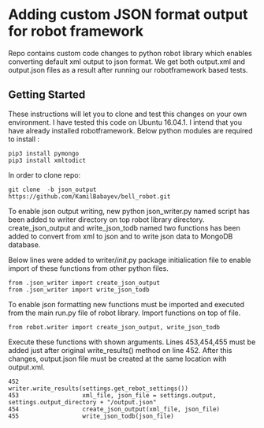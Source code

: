 #  Adding custom JSON format output for robot framework 

Repo contains custom code changes to python robot library
which enables converting default xml output to json format.
We get both output.xml and output.json files as a result 
after running our robotframework based tests.

## Getting Started
These instructions will let you to clone and test this changes on your own environment.
I have tested this code on Ubuntu 16.04.1. I intend that you have already installed robotframework.
Below python modules are required to install :

```
pip3 install pymongo
pip3 install xmltodict
```
In order to clone repo:
```
git clone  -b json_output https://github.com/KamilBabayev/bell_robot.git
```

To enable json output writing, new python  json_writer.py named script has been added to
writer directory on top robot library directory.  create_json_output and write_json_todb named two
functions has been added to convert from xml to json and to write json data to MongoDB database.

Below lines were added to writer/_init_.py package initialication file to enable import of these functions
from other python files.

```
from .json_writer import create_json_output
from .json_writer import write_json_todb
```

To enable json formatting new functions must be imported and executed from the main run.py file of robot library.
Import functions on top of file.

```
from robot.writer import create_json_output, write_json_todb
```

Execute these functions with shown arguments. Lines 453,454,455 must be added just after original write_results()
method on line 452. After this changes, output.json file must be created at the same location with output.xml.

```
452                  writer.write_results(settings.get_rebot_settings())
453                  xml_file, json_file = settings.output, settings.output_directory + "/output.json"
454                  create_json_output(xml_file, json_file)
455                  write_json_todb(json_file)
```




